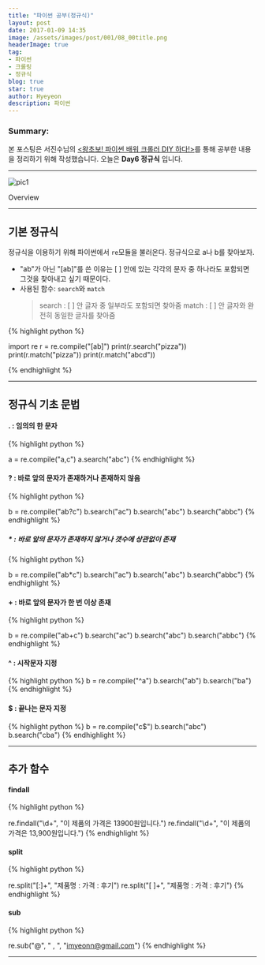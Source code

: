 ```yaml
---
title: "파이썬 공부(정규식)"
layout: post
date: 2017-01-09 14:35
image: /assets/images/post/001/08_00title.png
headerImage: true
tag:
- 파이썬
- 크롤링
- 정규식
blog: true
star: true
author: Hyeyeon
description: 파이썬
---
```


### Summary:

본 포스팅은 서진수님의 [<왕초보! 파이썬 배워 크롤러 DIY 하다!>](https://www.kyobobook.co.kr/product/detailViewKor.laf?mallGb=KOR&ejkGb=KOR&barcode=9791195484720&orderClick=JAj)를 통해 공부한 내용을 정리하기 위해 작성했습니다. 오늘은 **Day6 정규식** 입니다.

---

![pic1](/assets/images/post/001/08_01.png)
<figcaption class="caption">Overview</figcaption>



---
## 기본 정규식

정규식을 이용하기 위해 파이썬에서 `re`모듈을 불러온다. 정규식으로 a나 b를 찾아보자.

* "ab"가 아닌 "[ab]"를 쓴 이유는 [ ] 안에 있는 각각의 문자 중 하나라도 포함되면 그것을 찾아내고 싶기 때문이다.
* 사용된 함수: `search`와 `match`
  > search  : [ ] 안 글자 중 일부라도 포함되면 찾아줌
  > match   : [ ] 안 글자와 완전히 동일한 글자를 찾아줌


{% highlight python %}

import re
r = re.compile("[ab]")
print(r.search("pizza"))
print(r.match("pizza"))
print(r.match("abcd"))

{% endhighlight %}



---
## 정규식 기초 문법

#### . : 임의의 한 문자

{% highlight python %}

a = re.compile("a,c")
a.search("abc")
{% endhighlight %}




#### ? : 바로 앞의 문자가 존재하거나 존재하지 않음

{% highlight python %}

b = re.compile("ab?c")
b.search("ac")
b.search("abc")
b.search("abbc")
{% endhighlight %}




##### * : 바로 앞의 문자가 존재하지 않거나 갯수에 상관없이 존재

{% highlight python %}

b = re.compile("ab*c")
b.search("ac")
b.search("abc")
b.search("abbc")
{% endhighlight %}



#### + : 바로 앞의 문자가 한 번 이상 존재

{% highlight python %}

b = re.compile("ab+c")
b.search("ac")
b.search("abc")
b.search("abbc")
{% endhighlight %}


#### ^ : 시작문자 지정
{% highlight python %}
b = re.compile("^a")
b.search("ab")
b.search("ba")
{% endhighlight %}




#### $ : 끝나는 문자 지정

{% highlight python %}
b = re.compile("c$")
b.search("abc")
b.search("cba")
{% endhighlight %}






---
## 추가 함수

#### findall

{% highlight python %}

re.findall("\d+", "이 제품의 가격은 13900원입니다.")
re.findall("\d+", "이 제품의 가격은 13,900원입니다.")
{% endhighlight %}


#### split

{% highlight python %}

re.split("[:]+", "제품명 : 가격 : 후기")
re.split("[ ]+", "제품명 : 가격 : 후기")
{% endhighlight %}


#### sub

{% highlight python %}

re.sub("@", " , ", "imyeonn@gmail.com")
{% endhighlight %}



---
